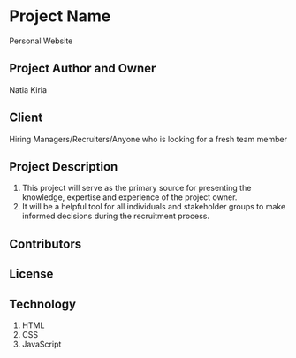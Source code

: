 # Project Name
Personal Website

## Project Author and Owner
Natia Kiria

## Client
Hiring Managers/Recruiters/Anyone who is looking for a fresh team member 

## Project Description
1. This project will serve as the primary source for presenting the knowledge, expertise and experience of the project owner. 
2. It will be a helpful tool for all individuals and stakeholder groups to make informed decisions during the recruitment process.

## Contributors

## License

## Technology 
1. HTML
2. CSS
3. JavaScript
